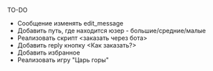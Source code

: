 TO-DO

- Сообщение изменять edit_message
- Добавить путь, где находится юзер - большие/средние/малые
- Реализовать скрипт <заказать через бота>
- Добавить reply кнопку <Как заказать?>
- Добавить избранное
- Реализовать игру "Царь горы"